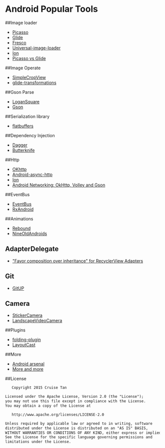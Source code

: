 Android Popular Tools
========================

##Image loader

* [Picasso](https://github.com/square/picasso)
* [Glide](https://github.com/bumptech/glide)
* [Fresco](https://github.com/facebook/fresco)
* [Universal-image-loader](https://github.com/search?utf8=%E2%9C%93&q=universal-image-loader)
* [Ion](https://github.com/koush/ion)
* [Picasso vs Glide](http://inthecheesefactory.com/blog/get-to-know-glide-recommended-by-google/en)

##Image Operate
* [SimpleCropView](https://github.com/IsseiAoki/SimpleCropView)
* [glide-transformations](https://github.com/wasabeef/glide-transformations)


##Gson Parse

* [LoganSquare](https://github.com/bluelinelabs/LoganSquare)
* [Gson](https://github.com/google/gson)


##Serialization library 
* [flatbuffers](https://github.com/google/flatbuffers)
 

##Dependency Injection
* [Dagger](https://github.com/square/Dagger)
* [Butterknife](https://github.com/JakeWharton/butterknife)
 
##Http

* [OKhttp](https://github.com/square/okhttp)
* [Android-async-http](https://github.com/loopj/android-async-http)
* [Ion](https://github.com/koush/ion)
* [Android Networking: OkHttp, Volley and Gson](https://medium.com/@sotti/android-networking-i-okhttp-volley-and-gson-72004efff196)
 
##EventBus

* [EventBus](https://github.com/greenrobot/EventBus)
* [RxAndroid](https://github.com/ReactiveX/RxAndroid)
 
##Animations
 
* [Rebound](https://github.com/facebook/rebound)
* [NineOldAndroids](https://github.com/JakeWharton/NineOldAndroids)

## AdapterDelegate
* ["Favor composition over inheritance" for RecyclerView Adapters](https://github.com/sockeqwe/AdapterDelegates)

## Git
* [GitUP](https://github.com/git-up/GitUp)

## Camera
* [StickerCamera](https://github.com/Skykai521/StickerCamera)
* [LandscapeVideoCamera](https://github.com/JeroenMols/LandscapeVideoCamera)

##Plugins
* [folding-plugin](https://github.com/dmytrodanylyk/folding-plugin)
* [LayoutCast](https://github.com/mmin18/LayoutCast)

##More

* [Android arsenal](https://android-arsenal.com/)
* [More and more](http://blog.csdn.net/forlong401/article/details/26848951)

##License
```xml
   Copyright 2015 Cruise Tan

Licensed under the Apache License, Version 2.0 (the "License");
you may not use this file except in compliance with the License.
You may obtain a copy of the License at

   http://www.apache.org/licenses/LICENSE-2.0

Unless required by applicable law or agreed to in writing, software
distributed under the License is distributed on an "AS IS" BASIS,
WITHOUT WARRANTIES OR CONDITIONS OF ANY KIND, either express or implied.
See the License for the specific language governing permissions and
limitations under the License.
```
